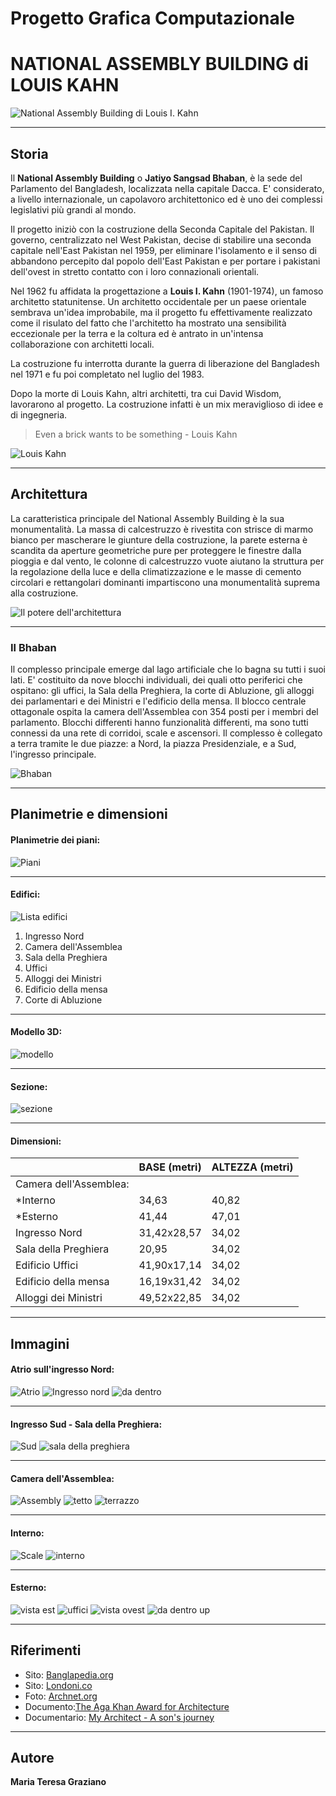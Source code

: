 <!-- background: #fff -->
<!-- color: #000 -->
# **Progetto Grafica Computazionale**
# **NATIONAL ASSEMBLY BUILDING di LOUIS KAHN**
![National Assembly Building di Louis I. Kahn](http://static.panoramio.com/photos/large/12201477.jpg)

***

## Storia

Il **National Assembly Building** o **Jatiyo Sangsad Bhaban**, è la sede del Parlamento del Bangladesh, localizzata nella capitale Dacca. E' considerato, a livello internazionale, un capolavoro architettonico ed è uno dei complessi legislativi più grandi al mondo.

Il progetto iniziò con la costruzione della Seconda Capitale del Pakistan. Il governo, centralizzato nel West Pakistan, decise di stabilire una seconda capitale nell'East Pakistan nel 1959, per eliminare l'isolamento e il senso di abbandono percepito dal popolo dell'East Pakistan e per portare i pakistani dell'ovest in stretto contatto con i loro connazionali orientali.

Nel 1962 fu affidata la progettazione a **Louis I. Kahn** (1901-1974), un famoso architetto statunitense. 
Un architetto occidentale per un paese orientale sembrava un'idea improbabile, ma il progetto fu effettivamente realizzato come il risulato del fatto che l'architetto ha mostrato una sensibilità eccezionale per la terra e la coltura ed è antrato in un'intensa collaborazione con architetti locali.

La costruzione fu interrotta durante la guerra di liberazione del Bangladesh nel 1971 e fu poi completato nel luglio del 1983.

Dopo la morte di Louis Kahn, altri architetti, tra cui David Wisdom, lavorarono al progetto. La costruzione infatti è un mix meraviglioso di idee e di ingegneria.

> Even a brick wants to be something - Louis Kahn

![Louis Kahn](http://www.newyorkerfilms.com/administrator/movie_images/My_Architect_6.jpg)

***

## Architettura

La caratteristica principale del National Assembly Building è la sua monumentalità.
La massa di calcestruzzo è rivestita con strisce di marmo bianco per mascherare le giunture della costruzione, la parete esterna è scandita da aperture geometriche pure per proteggere le finestre dalla pioggia e dal vento, le colonne di calcestruzzo vuote aiutano la struttura per la regolazione della luce e della climatizzazione e le masse di cemento circolari e rettangolari dominanti impartiscono una monumentalità suprema alla costruzione.

![Il potere dell'architettura](https://www.yatzer.com/sites/default/files/article_images/3182/Louis-Kahn-The-Power-of-Architecture-yatzer-8.jpg)

***

### Il Bhaban

Il complesso principale emerge dal lago artificiale che lo bagna su tutti i suoi lati. E' costituito da nove blocchi individuali, dei quali otto periferici che ospitano: gli uffici, la Sala della Preghiera, la corte di Abluzione, gli alloggi dei parlamentari e dei Ministri e l'edificio della mensa. Il blocco centrale ottagonale ospita la camera dell'Assemblea con 354 posti per i membri del parlamento. Blocchi differenti hanno funzionalità differenti, ma sono tutti connessi da una rete di corridoi, scale e ascensori. Il complesso è collegato a terra tramite le due piazze: a Nord, la piazza Presidenziale, e a Sud, l'ingresso principale. 

![Bhaban](https://twistedsifter.files.wordpress.com/2011/05/jatiyo-sangsad-bhaban-national-assembly-parliament-building-aerial-bangladesh.jpg)

***

## Planimetrie e dimensioni

#### Planimetrie dei piani:
![Piani](https://raw.githubusercontent.com/marteresagh/ProgettoGrafica/master/FotoProgetto/planimetria_livelli.jpg)

***

#### Edifici:
![Lista edifici](https://raw.githubusercontent.com/marteresagh/ProgettoGrafica/master/FotoProgetto/plannumeri.jpg)

1. Ingresso Nord
2. Camera dell'Assemblea
3. Sala della Preghiera
4. Uffici
5. Alloggi dei Ministri
6. Edificio della mensa
7. Corte di Abluzione

***

#### Modello 3D:
![modello](http://www.designboom.com/wp-content/uploads/2013/02/kahnPOA_09.jpg)

***

#### Sezione:
![sezione](https://raw.githubusercontent.com/marteresagh/ProgettoGrafica/master/FotoProgetto/Assembly_Dacca_Sect_A.jpg)

***

#### Dimensioni:

|	| BASE	(metri)	|ALTEZZA (metri)|
|-------|---------------|---------------|
|Camera dell'Assemblea:|	|	|
|	*Interno|34,63|40,82|
|	*Esterno|41,44|47,01|
|Ingresso Nord|31,42x28,57|34,02|
|Sala della Preghiera|20,95|34,02|
|Edificio Uffici|41,90x17,14|34,02|
|Edificio della mensa|16,19x31,42|34,02|
|Alloggi dei Ministri|49,52x22,85|34,02|


***

## Immagini

#### Atrio sull'ingresso Nord: 
![Atrio](http://img.photobucket.com/albums/v193/Bangladesh/parliament6.jpg)
![Ingresso nord](http://www.thedailystar.net/sites/default/files/styles/big_4/public/feature/images/sangsad-bhaban_0.jpg?itok=adUqOtas&c=d0b48742aac3607933403421fdd1b225)
![da dentro](http://larryspeck.com/wp-content/uploads/2011/12/2011-5705.jpg)

***

#### Ingresso Sud - Sala della Preghiera:
![Sud](https://tedideas.files.wordpress.com/2013/11/dhaka-profile-064.jpg)
![sala della preghiera](http://4.bp.blogspot.com/-AWhzDBkuzXo/UC1bPPxXTGI/AAAAAAAADWM/sosfdsUA5J0/s1600/P7281277.JPG)

***

#### Camera dell'Assemblea:
![Assembly](https://upload.wikimedia.org/wikipedia/commons/4/46/Sangshad_Assembly_Hall.jpg)
![tetto](http://www.epab.bme.hu/hallg/CADalk-AC/2011v/ARNJ81O6/National%20Assembly.jpg)
![terrazzo](http://archnet.org/system/media_contents/contents/26150/original/IAA17549.jpg?1384701707)

***

#### Interno:
![Scale](https://s-media-cache-ak0.pinimg.com/736x/ea/46/39/ea4639107c5fa33a4c95cbcf2643edfa.jpg)
![interno](https://ksamedia.osu.edu/sites/default/files/originals/07_0000512_0.jpeg)

***

#### Esterno:
![vista est](https://dhakadesigners.files.wordpress.com/2012/09/national_assembly_6.jpg)
![uffici](http://www.oroeditions.com/sites/all/files/oroweb_interior_kahn_03.jpg)
![vista ovest](https://lh3.googleusercontent.com/-HMJsuyCGf9k/U6G2JMPq5yI/AAAAAAAAI1o/imhfn6FdZNQgnW0OBhmUf1n8CrgEIVejQCHM/s640/upper-view-640.jpg)
![da dentro up](http://www.akdn.org/architecture/img/75/40.jpg)

***

## Riferimenti

- Sito: [Banglapedia.org](http://en.banglapedia.org/index.php?title=Jatiya_Sangsad_Bhaban)
- Sito: [Londoni.co](http://www.londoni.co/index.php/who-s-who?id=325)
- Foto: [Archnet.org](http://archnet.org/sites/70)
- Documento:[The Aga Khan Award for Architecture](http://www.akdn.org/architecture/pdf/0075_Ban.pdf)
- Documentario: [My Architect - A son's journey](https://vimeo.com/9418890)

***

## Autore

**Maria Teresa Graziano**













 
